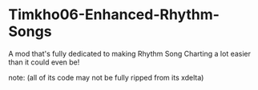 # Timkho06-Enhanced-Rhythm-Songs
A mod that's fully dedicated to making Rhythm Song Charting a lot easier than it could even be!


note:
(all of its code may not be fully ripped from its xdelta)
